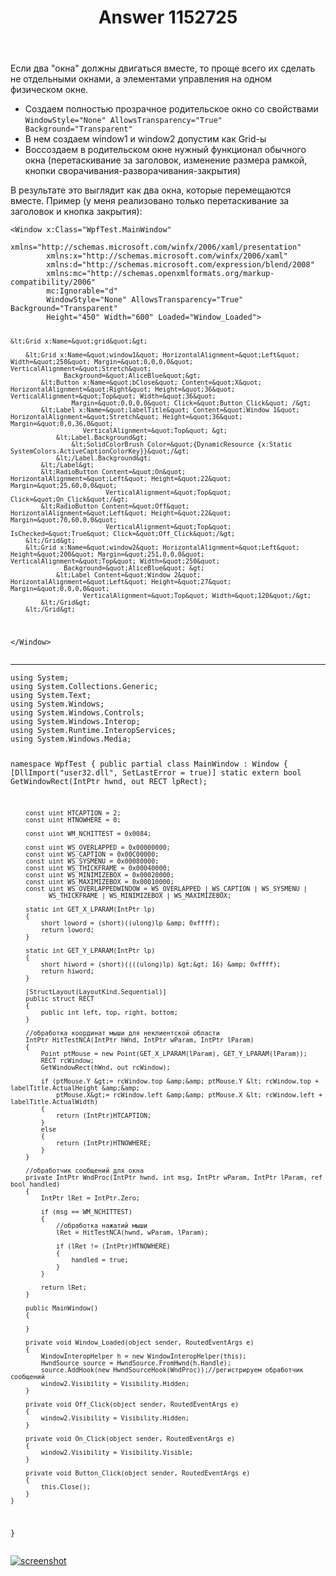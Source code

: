 ﻿---
title: "Answer 1152725"
se.owner.user_id: 240512
se.owner.display_name: "MSDN.WhiteKnight"
se.owner.link: "https://ru.stackoverflow.com/users/240512/msdn-whiteknight"
se.answer_id: 1152725
se.question_id: 1151348
se.post_type: answer
se.is_accepted: False
---
<p>Если два &quot;окна&quot; должны двигаться вместе, то проще всего их сделать не отдельными окнами, а элементами управления на одном физическом окне.</p>
<ul>
<li>Создаем полностью прозрачное родительское окно со свойствами <code>WindowStyle=&quot;None&quot; AllowsTransparency=&quot;True&quot; Background=&quot;Transparent&quot;</code></li>
<li>В нем создаем window1 и window2 допустим как Grid-ы</li>
<li>Воссоздаем в родительском окне нужный функционал обычного окна (перетаскивание за заголовок, изменение размера рамкой, кнопки сворачивания-разворачивания-закрытия)</li>
</ul>
<p>В результате это выглядит как два окна, которые перемещаются вместе. Пример (у меня реализовано только перетаскивание за заголовок и кнопка закрытия):</p>
<pre class="lang-none prettyprint-override"><code>&lt;Window x:Class=&quot;WpfTest.MainWindow&quot;
        xmlns=&quot;http://schemas.microsoft.com/winfx/2006/xaml/presentation&quot;
        xmlns:x=&quot;http://schemas.microsoft.com/winfx/2006/xaml&quot;
        xmlns:d=&quot;http://schemas.microsoft.com/expression/blend/2008&quot;
        xmlns:mc=&quot;http://schemas.openxmlformats.org/markup-compatibility/2006&quot;
        mc:Ignorable=&quot;d&quot; 
        WindowStyle=&quot;None&quot; AllowsTransparency=&quot;True&quot; Background=&quot;Transparent&quot;
        Height=&quot;450&quot; Width=&quot;600&quot; Loaded=&quot;Window_Loaded&quot;&gt;

    &lt;Grid x:Name=&quot;grid&quot;&gt;

        &lt;Grid x:Name=&quot;window1&quot; HorizontalAlignment=&quot;Left&quot; Width=&quot;250&quot; Margin=&quot;0,0,0,0&quot; VerticalAlignment=&quot;Stretch&quot;  
                  Background=&quot;AliceBlue&quot;&gt;
            &lt;Button x:Name=&quot;bClose&quot; Content=&quot;X&quot; HorizontalAlignment=&quot;Right&quot; Height=&quot;36&quot; VerticalAlignment=&quot;Top&quot; Width=&quot;36&quot; 
                    Margin=&quot;0,0,0,0&quot; Click=&quot;Button_Click&quot; /&gt;
            &lt;Label x:Name=&quot;labelTitle&quot; Content=&quot;Window 1&quot; HorizontalAlignment=&quot;Stretch&quot; Height=&quot;36&quot; Margin=&quot;0,0,36,0&quot; 
                       VerticalAlignment=&quot;Top&quot; &gt;
                &lt;Label.Background&gt;
                    &lt;SolidColorBrush Color=&quot;{DynamicResource {x:Static SystemColors.ActiveCaptionColorKey}}&quot;/&gt;
                &lt;/Label.Background&gt;
            &lt;/Label&gt;
            &lt;RadioButton Content=&quot;On&quot; HorizontalAlignment=&quot;Left&quot; Height=&quot;22&quot; Margin=&quot;25,60,0,0&quot; 
                             VerticalAlignment=&quot;Top&quot; Click=&quot;On_Click&quot;/&gt;
            &lt;RadioButton Content=&quot;Off&quot; HorizontalAlignment=&quot;Left&quot; Height=&quot;22&quot; Margin=&quot;70,60,0,0&quot; 
                             VerticalAlignment=&quot;Top&quot; IsChecked=&quot;True&quot; Click=&quot;Off_Click&quot;/&gt;
        &lt;/Grid&gt;
        &lt;Grid x:Name=&quot;window2&quot; HorizontalAlignment=&quot;Left&quot; Height=&quot;200&quot; Margin=&quot;251,0,0,0&quot; VerticalAlignment=&quot;Top&quot; Width=&quot;250&quot; 
                  Background=&quot;AliceBlue&quot; &gt;
                &lt;Label Content=&quot;Window 2&quot; HorizontalAlignment=&quot;Left&quot; Height=&quot;27&quot; Margin=&quot;0,0,0,0&quot; 
                       VerticalAlignment=&quot;Top&quot; Width=&quot;120&quot;/&gt;
            &lt;/Grid&gt;
        &lt;/Grid&gt;    
&lt;/Window&gt;
</code></pre>
<hr />
<pre><code>using System;
using System.Collections.Generic;
using System.Text;
using System.Windows;
using System.Windows.Controls;
using System.Windows.Interop;
using System.Runtime.InteropServices;
using System.Windows.Media;

namespace WpfTest
{
    public partial class MainWindow : Window
    {
        [DllImport(&quot;user32.dll&quot;, SetLastError = true)]
        static extern bool GetWindowRect(IntPtr hwnd, out RECT lpRect);
                
        const uint HTCAPTION = 2;        
        const uint HTNOWHERE = 0;        

        const uint WM_NCHITTEST = 0x0084;

        const uint WS_OVERLAPPED = 0x00000000;
        const uint WS_CAPTION = 0x00C00000;
        const uint WS_SYSMENU = 0x00080000;
        const uint WS_THICKFRAME = 0x00040000;
        const uint WS_MINIMIZEBOX = 0x00020000;
        const uint WS_MAXIMIZEBOX = 0x00010000;
        const uint WS_OVERLAPPEDWINDOW = WS_OVERLAPPED | WS_CAPTION | WS_SYSMENU |
              WS_THICKFRAME | WS_MINIMIZEBOX | WS_MAXIMIZEBOX;

        static int GET_X_LPARAM(IntPtr lp)
        {
            short loword = (short)((ulong)lp &amp; 0xffff);
            return loword;
        }

        static int GET_Y_LPARAM(IntPtr lp)
        {
            short hiword = (short)((((ulong)lp) &gt;&gt; 16) &amp; 0xffff);
            return hiword;
        }

        [StructLayout(LayoutKind.Sequential)]
        public struct RECT
        {
            public int left, top, right, bottom;
        }

        //обработка координат мыши для неклиентской области
        IntPtr HitTestNCA(IntPtr hWnd, IntPtr wParam, IntPtr lParam)
        {
            Point ptMouse = new Point(GET_X_LPARAM(lParam), GET_Y_LPARAM(lParam));                        
            RECT rcWindow;
            GetWindowRect(hWnd, out rcWindow);
            
            if (ptMouse.Y &gt;= rcWindow.top &amp;&amp; ptMouse.Y &lt; rcWindow.top + labelTitle.ActualHeight &amp;&amp;
                ptMouse.X&gt;= rcWindow.left &amp;&amp; ptMouse.X &lt; rcWindow.left + labelTitle.ActualWidth)
            {
                return (IntPtr)HTCAPTION;
            }
            else
            {
                return (IntPtr)HTNOWHERE;
            }
        }

        //обработчик сообщений для окна
        private IntPtr WndProc(IntPtr hwnd, int msg, IntPtr wParam, IntPtr lParam, ref bool handled)
        {
            IntPtr lRet = IntPtr.Zero;

            if (msg == WM_NCHITTEST)
            {
                //обработка нажатий мыши
                lRet = HitTestNCA(hwnd, wParam, lParam);

                if (lRet != (IntPtr)HTNOWHERE)
                {
                    handled = true;
                }
            }

            return lRet;
        }

        public MainWindow()
        {
            
        }

        private void Window_Loaded(object sender, RoutedEventArgs e)
        {
            WindowInteropHelper h = new WindowInteropHelper(this);
            HwndSource source = HwndSource.FromHwnd(h.Handle);
            source.AddHook(new HwndSourceHook(WndProc));//регистрируем обработчик сообщений
            window2.Visibility = Visibility.Hidden;
        }

        private void Off_Click(object sender, RoutedEventArgs e)
        {
            window2.Visibility = Visibility.Hidden;
        }

        private void On_Click(object sender, RoutedEventArgs e)
        {
            window2.Visibility = Visibility.Visible;
        }

        private void Button_Click(object sender, RoutedEventArgs e)
        {
            this.Close();
        }
    }
}
</code></pre>
<p><a href="https://i.stack.imgur.com/VSUma.png" rel="nofollow noreferrer"><img src="https://i.stack.imgur.com/VSUma.png" alt="screenshot" /></a></p>
